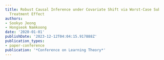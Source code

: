 ```yaml
---
title: Robust Causal Inference under Covariate Shift via Worst-Case Subpopulation
  Treatment Effect
authors:
- Sookyo Jeong
- Hongseok Namkoong
date: '2020-01-01'
publishDate: '2023-12-12T04:04:15.917888Z'
publication_types:
- paper-conference
publication: '*Conference on Learning Theory*'
---
```

